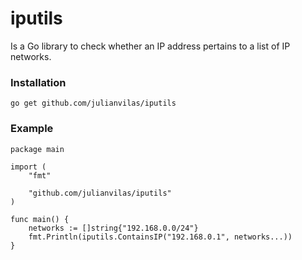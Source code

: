 # iputils

Is a Go library to check whether an IP address pertains to a list of IP networks. 

### Installation

```
go get github.com/julianvilas/iputils 
```

### Example 

```
package main

import (
    "fmt"

    "github.com/julianvilas/iputils"
)

func main() {
    networks := []string{"192.168.0.0/24"}
    fmt.Println(iputils.ContainsIP("192.168.0.1", networks...))
}
```
